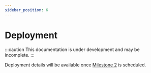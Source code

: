 ```yaml
---
sidebar_position: 6
---
```


# Deployment

:::caution
This documentation is under development and may be incomplete.
:::

Deployment details will be available once [Milestone 2](/docs/reference/development_roadmap/#milestone-2) is scheduled. 